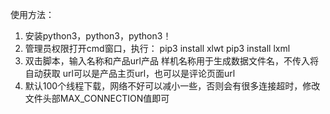 使用方法：
1. 安装python3，python3，python3！
2. 管理员权限打开cmd窗口，执行：
    pip3 install xlwt
    pip3 install lxml 
3. 双击脚本，输入名称和产品url产品
    样机名称用于生成数据文件名，不传入将自动获取
    url可以是产品主页url，也可以是评论页面url
4. 默认100个线程下载，网络不好可以减小一些，否则会有很多连接超时，修改文件头部MAX_CONNECTION值即可
